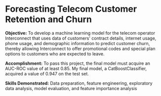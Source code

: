 # Forecasting Telecom Customer Retention and Churn
 
**Objective:** To develop a machine learning model for the telecom operator Interconnect that uses data of customers' contract details, internet usage, phone usage, and demographic information to predict customer churn, thereby allowing Interconnect to offer promotional codes and special plan options to customers who are expected to leave.

**Accomplishment:** To pass this project, the final model must acquire an AUC-ROC value of at least 0.85. My final model, a CatBoostClassifier, acquired a value of 0.947 on the test set.

**Skills Demonstrated:** Data preparation, feature engineering, exploratory data analysis, model evaluation, and feature importance analysis
